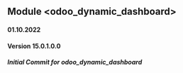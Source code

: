 ## Module <odoo_dynamic_dashboard>
#### 01.10.2022
#### Version 15.0.1.0.0
##### Initial Commit for odoo_dynamic_dashboard

